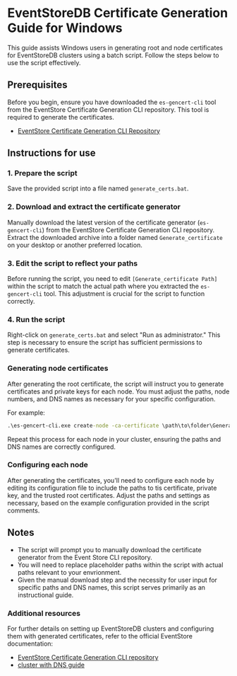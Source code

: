# EventStoreDB Certificate Generation Guide for Windows

This guide assists Windows users in generating root and node certificates for EventStoreDB clusters using a batch script. Follow the steps below to use the script effectively.

## Prerequisites

Before you begin, ensure you have downloaded the `es-gencert-cli` tool from the EventStore Certificate Generation CLI repository. This tool is required to generate the certificates.

- [EventStore Certificate Generation CLI Repository](https://github.com/EventStore/es-gencert-cli/releases)

## Instructions for use

### 1. Prepare the script

Save the provided script into a file named `generate_certs.bat`.

### 2. Download and extract the certificate generator

Manually download the latest version of the certificate generator (`es-gencert-cli`) from the EventStore Certificate Generation CLI repository. Extract the downloaded archive into a folder named `Generate_certificate` on your desktop or another preferred location.

### 3. Edit the script to reflect your paths

Before running the script, you need to edit `[Generate_certificate Path]` within the script to match the actual path where you extracted the `es-gencert-cli` tool. This adjustment is crucial for the script to function correctly.

### 4. Run the script

Right-click on `generate_certs.bat` and select "Run as administrator." This step is necessary to ensure the script has sufficient permissions to generate certificates.

### Generating node certificates

After generating the root certificate, the script will instruct you to generate certificates and private keys for each node. You must adjust the paths, node numbers, and DNS names as necessary for your specific configuration.

For example:

```bat
.\es-gencert-cli.exe create-node -ca-certificate \path\to\folder\Generate_certificate\es-gencert-cli_1.2.1_Windows-x86_64\ca\ca.crt -ca-key \path\to\folder\Generate_certificate\es-gencert-cli_1.2.1_Windows-x86_64\ca\ca.key -out \path\to\folder\Cluster\Node1\certificates -dns-names your.node1.dns.com
```
Repeat this process for each node in your cluster, ensuring the paths and DNS names are correctly configured. 


### Configuring each node

After generating the certificates, you'll need to configure each node by editing its configuration file to include the paths to tis certificate, private key, and the trusted root certificates. Adjust the paths and settings as necessary, based on the example configuration provided in the script comments. 


## Notes

- The script will prompt you to manually download the certificate generator from the Event Store CLI repository. 
- You will need to replace placeholder paths within the script with actual paths relevant to your envrionment. 
- Given the manual download step and the necessity for user input for specific paths and DNS names, this script serves primarily as an instructional guide. 

### Additional resources 

For further details on setting up EventStoreDB clusters and configuring them with generated certificates, refer to the official EventStore documentation:

- [EventStore Certificate Generation CLI repository](https://github.com/EventStore/es-gencert-cli/releases)
- [cluster with DNS guide](https://developers.eventstore.com/server/v23.10/cluster.html#cluster-with-dns)